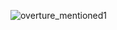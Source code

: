 ![overture_mentioned1](https://github.com/Tome-Of-Origin/The-Arcanum/assets/50289495/168a8d73-2372-4280-9c48-abae85404280)
